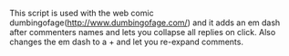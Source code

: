 This script is used with the web comic dumbingofage(http://www.dumbingofage.com/) and it adds an em dash after commenters names and lets you collapse all replies on click.  Also changes the em dash to a + and let you re-expand comments.